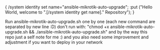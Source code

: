{
/system identity set name="ansible-mikrotik-auto-upgrade";
:put ("Hello World, welcome to ".[/system identity get name]." Repository");
}

Run ansible-mikrotik-auto-upgrade.sh one by one (each new command are separated by new line :D) don't run with:
"chmod +x ansible-mikrotik-auto-upgrade.sh && ./ansible-mikrotik-auto-upgrade.sh"
and by the way this repo just a self note for me :) and you also need some improvement and adjustment if you want to deploy in your network
